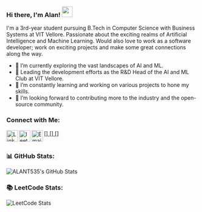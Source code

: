 ### Hi there, I'm Alan! <img src="https://media.giphy.com/media/hvRJCLFzcasrR4ia7z/giphy.gif" width="28">

I'm a 3rd-year student pursuing B.Tech in Computer Science with Business Systems at VIT Vellore. Passionate about the exciting realms of Artificial Intelligence and Machine Learning. Would also love to work as a software developer; work on exciting projects and make some great connections along the way.

- 🌱 I’m currently exploring the vast landscapes of AI and ML.
- 💼 Leading the development efforts as the R&D Head of the AI and ML Club at VIT Vellore.
- 🔭 I’m constantly learning and working on various projects to hone my skills.
- 👯 I’m looking forward to contributing more to the industry and the open-source community.

### Connect with Me:


<a href = "https://www.linkedin.com/in/alan-thomas-91aa18230/" target = "_blank">[<img align="left" alt="LinkedIn" width="30px" src="https://github.com/gauravghongde/social-icons/blob/master/SVG/Color/LinkedIN.svg" />]
</a>
<a href = "https://www.leetcode.come/kokki535" target = "_blank">
[<img align="left" alt="leetcode" width="30px" src="https://user-images.githubusercontent.com/63964149/152531278-5e01909d-0c2e-412a-8acc-4a06863c244d.png" />]
</a>
<a href = "mailto:thomasalan535@gmail.com" target = "_blank">
[<img align="left" alt="Email" width="30px" src="https://github.com/gauravghongde/social-icons/blob/master/SVG/Color/Gmail.svg" />]
</a>
<br />
<br />

### 📊 GitHub Stats:

![ALANT535's GitHub Stats](https://github-readme-stats.vercel.app/api?username=ALANT535&show_icons=true&theme=dark)

### 📚 LeetCode Stats:
![LeetCode Stats](https://leetcode.card.workers.dev/Kokki535?theme=dark&font=baloo&extension=activity)

